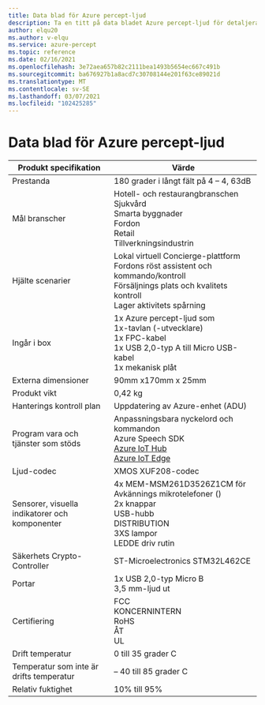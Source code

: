 ```yaml
---
title: Data blad för Azure percept-ljud
description: Ta en titt på data bladet Azure percept-ljud för detaljerade specifikationer för enheter
author: elqu20
ms.author: v-elqu
ms.service: azure-percept
ms.topic: reference
ms.date: 02/16/2021
ms.openlocfilehash: 3e72aea657b82c2111bea1493b5654ec667c491b
ms.sourcegitcommit: ba676927b1a8acd7c30708144e201f63ce89021d
ms.translationtype: MT
ms.contentlocale: sv-SE
ms.lasthandoff: 03/07/2021
ms.locfileid: "102425285"
---
```

# <a name="azure-percept-audio-datasheet"></a>Data blad för Azure percept-ljud

|Produkt specifikation           |Värde     |
|--------------------------------|--------|
|Prestanda                     |180 grader i långt fält på 4 – 4, 63dB  |
|Mål branscher               |Hotell- och restaurangbranschen <br> Sjukvård <br> Smarta byggnader <br> Fordon <br> Retail <br> Tillverkningsindustrin  |
|Hjälte scenarier                  |Lokal virtuell Concierge-plattform <br> Fordons röst assistent och kommando/kontroll <br> Försäljnings plats och kvalitets kontroll <br> Lager aktivitets spårning|
|Ingår i box  |1x Azure percept-ljud som <br> 1x-tavlan (-utvecklare) <br> 1x FPC-kabel <br> 1x USB 2,0-typ A till Micro USB-kabel <br> 1x mekanisk plåt|
|Externa dimensioner             |90mm x170mm x 25mm   |
|Produkt vikt                  |0,42 kg   |
|Hanterings kontroll plan        |Uppdatering av Azure-enhet (ADU)          |
|Program vara och tjänster som stöds |Anpassningsbara nyckelord och kommandon <br> Azure Speech SDK <br> [Azure IoT Hub](https://azure.microsoft.com/services/iot-hub/) <br> [Azure IoT Edge](https://azure.microsoft.com/services/iot-edge/) |
|Ljud-codec                     |XMOS XUF208-codec        |
|Sensorer, visuella indikatorer och komponenter   |4x MEM-MSM261D3526Z1CM för Avkännings mikrotelefoner () <br> 2x knappar <br> USB-hubb <br> DISTRIBUTION <br> 3XS lampor <br> LEDDE driv rutin          |
|Säkerhets Crypto-Controller      |ST-Microelectronics STM32L462CE       |
|Portar                           |1x USB 2,0-typ Micro B <br> 3,5 mm-ljud ut     |
|Certifiering                   |FCC <br> KONCERNINTERN <br> RoHS <br> ÅT <br> UL    |
|Drift temperatur           |0 till 35 grader C     |
|Temperatur som inte är drifts temperatur       |– 40 till 85 grader C     |
|Relativ fuktighet               |10% till 95%    |

